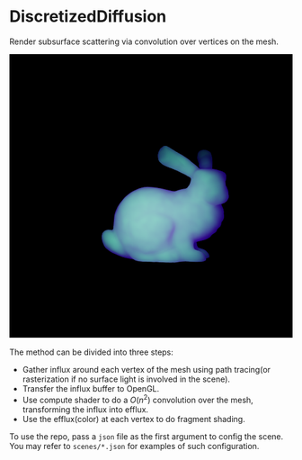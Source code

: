 # DiscretizedDiffusion

Render subsurface scattering via convolution over vertices on the mesh.

![teaser](https://github.com/LeonKang130/DiscretizedDiffusion/blob/main/teaser.png)

The method can be divided into three steps:

- Gather influx around each vertex of the mesh using path tracing(or rasterization if no surface light is involved in the scene).
- Transfer the influx buffer to OpenGL.
- Use compute shader to do a $O(n^2)$ convolution over the mesh, transforming the influx into efflux.
- Use the efflux(color) at each vertex to do fragment shading.

To use the repo, pass a `json` file as the first argument to config the scene. You may refer to `scenes/*.json` for examples of such configuration.
